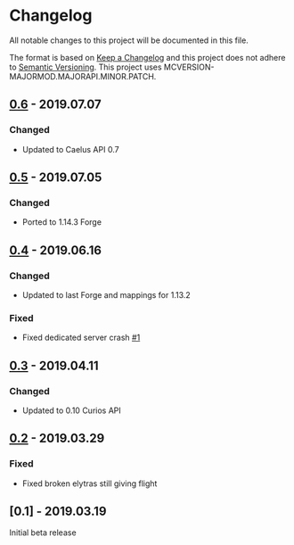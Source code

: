 # Changelog
All notable changes to this project will be documented in this file.

The format is based on [Keep a Changelog](http://keepachangelog.com/en/1.0.0/) and this project does not adhere to [Semantic Versioning](http://semver.org/spec/v2.0.0.html).
This project uses MCVERSION-MAJORMOD.MAJORAPI.MINOR.PATCH.

## [0.6](https://github.com/TheIllusiveC4/CuriousElytra/compare/c3f056efd916849b4ffdd88e8d888a5148db5e78...master) - 2019.07.07
### Changed
- Updated to Caelus API 0.7

## [0.5](https://github.com/TheIllusiveC4/CuriousElytra/compare/7c941dd9b0a23a4acaf81a3d4a0c70d9ecfe865f...c3f056efd916849b4ffdd88e8d888a5148db5e78) - 2019.07.05
### Changed
- Ported to 1.14.3 Forge

## [0.4](https://github.com/TheIllusiveC4/CuriousElytra/compare/d8f2109e4956b1052cc4998844c832f8c552954a...7c941dd9b0a23a4acaf81a3d4a0c70d9ecfe865f) - 2019.06.16
### Changed
- Updated to last Forge and mappings for 1.13.2

### Fixed
- Fixed dedicated server crash [#1](https://github.com/TheIllusiveC4/CuriousElytra/issues/1)

## [0.3](https://github.com/TheIllusiveC4/CuriousElytra/compare/16367fdcba811ee73638cdd0659dd8edd24485e3...d8f2109e4956b1052cc4998844c832f8c552954a) - 2019.04.11
### Changed
- Updated to 0.10 Curios API

## [0.2](https://github.com/TheIllusiveC4/CuriousElytra/compare/56a8a1278eaf1af1a6b89379404bf90c7c4e692a...16367fdcba811ee73638cdd0659dd8edd24485e3) - 2019.03.29
### Fixed
- Fixed broken elytras still giving flight

## [0.1] - 2019.03.19
Initial beta release